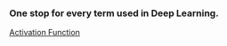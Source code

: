 ### One stop for every term used in Deep Learning.

[Activation Function](_deeplearning_glossary/A/2019-02-05-activation-function.md)